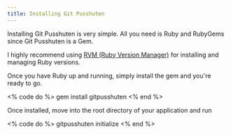 ```yaml
---
title: Installing Git Pusshuten
---
```


Installing Git Pusshuten is very simple. All you need is Ruby and RubyGems since Git Pusshuten is a Gem.

I highly recommend using [RVM (Ruby Version Manager)](http://rvm.beginrescueend.com/) for installing and managing Ruby versions.

Once you have Ruby up and running, simply install the gem and you're ready to go.

<% code do %>
gem install gitpusshuten
<% end %>

Once installed, move into the root directory of your application and run

<% code do %>
gitpusshuten initialize
<% end %>